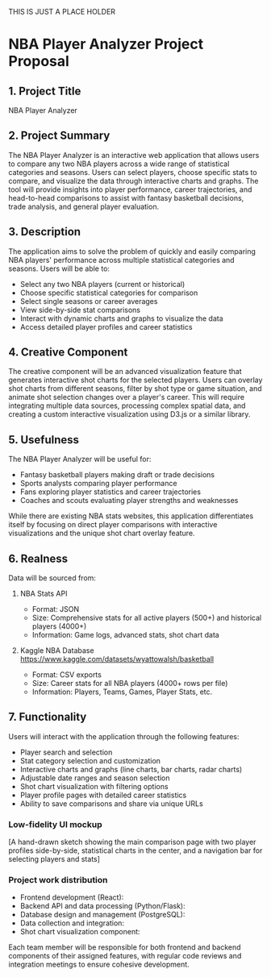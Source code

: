 THIS IS JUST A PLACE HOLDER
# NBA Player Analyzer Project Proposal

## 1. Project Title

NBA Player Analyzer

## 2. Project Summary

The NBA Player Analyzer is an interactive web application that allows users to compare any two NBA players across a wide range of statistical categories and seasons. Users can select players, choose specific stats to compare, and visualize the data through interactive charts and graphs. The tool will provide insights into player performance, career trajectories, and head-to-head comparisons to assist with fantasy basketball decisions, trade analysis, and general player evaluation.

## 3. Description

The application aims to solve the problem of quickly and easily comparing NBA players' performance across multiple statistical categories and seasons. Users will be able to:

- Select any two NBA players (current or historical)
- Choose specific statistical categories for comparison
- Select single seasons or career averages
- View side-by-side stat comparisons
- Interact with dynamic charts and graphs to visualize the data
- Access detailed player profiles and career statistics

## 4. Creative Component

The creative component will be an advanced visualization feature that generates interactive shot charts for the selected players. Users can overlay shot charts from different seasons, filter by shot type or game situation, and animate shot selection changes over a player's career. This will require integrating multiple data sources, processing complex spatial data, and creating a custom interactive visualization using D3.js or a similar library.

## 5. Usefulness

The NBA Player Analyzer will be useful for:

- Fantasy basketball players making draft or trade decisions
- Sports analysts comparing player performance
- Fans exploring player statistics and career trajectories
- Coaches and scouts evaluating player strengths and weaknesses

While there are existing NBA stats websites, this application differentiates itself by focusing on direct player comparisons with interactive visualizations and the unique shot chart overlay feature.

## 6. Realness

Data will be sourced from:

1. NBA Stats API
   - Format: JSON
   - Size: Comprehensive stats for all active players (500+) and historical players (4000+)
   - Information: Game logs, advanced stats, shot chart data

2. Kaggle NBA Database
   https://www.kaggle.com/datasets/wyattowalsh/basketball
   - Format: CSV exports
   - Size: Career stats for all NBA players (4000+ rows per file)
   - Information: Players, Teams, Games, Player Stats, etc.

## 7. Functionality

Users will interact with the application through the following features:

- Player search and selection
- Stat category selection and customization
- Interactive charts and graphs (line charts, bar charts, radar charts)
- Adjustable date ranges and season selection
- Shot chart visualization with filtering options
- Player profile pages with detailed career statistics
- Ability to save comparisons and share via unique URLs

### Low-fidelity UI mockup

[A hand-drawn sketch showing the main comparison page with two player profiles side-by-side, statistical charts in the center, and a navigation bar for selecting players and stats]

### Project work distribution

- Frontend development (React): 
- Backend API and data processing (Python/Flask): 
- Database design and management (PostgreSQL): 
- Data collection and integration: 
- Shot chart visualization component: 

Each team member will be responsible for both frontend and backend components of their assigned features, with regular code reviews and integration meetings to ensure cohesive development.
